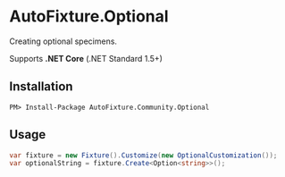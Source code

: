 # AutoFixture.Optional

Creating optional specimens.

Supports **.NET Core** (.NET Standard 1.5+)

## Installation

```
PM> Install-Package AutoFixture.Community.Optional
```

## Usage
```csharp
var fixture = new Fixture().Customize(new OptionalCustomization());
var optionalString = fixture.Create<Option<string>>();
```
